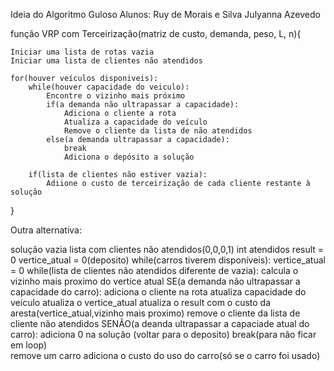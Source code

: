 Ideia do Algoritmo Guloso
Alunos: Ruy de Morais e Silva
        Julyanna Azevedo

função VRP com Terceirização(matriz de custo, demanda, peso, L, n){

    Iniciar uma lista de rotas vazia
    Iniciar uma lista de clientes não atendidos
    
    for(houver veículos disponiveis): 
        while(houver capacidade do veiculo):
            Encontre o vizinho mais próximo
            if(a demanda não ultrapassar a capacidade):
                Adiciona o cliente a rota
                Atualiza a capacidade do veículo
                Remove o cliente da lista de não atendidos
            else(a demanda ultrapassar a capacidade):
                break
                Adiciona o depósito a solução

        if(lista de clientes não estiver vazia):
            Adiione o custo de terceirização de cada cliente restante à solução
}

Outra alternativa:

solução vazia
lista com clientes não atendidos(0,0,0,1)
int atendidos
result = 0
vertice_atual = 0(deposito)
while(carros tiverem disponíveis):
	vertice_atual = 0
	while(lista de clientes não atendidos diferente de vazia):
		calcula o vizinho mais proximo do vertice atual
		SE(a demanda não ultrapassar a capacidade do carro):
			adiciona o cliente na rota
			atualiza capacidade do veículo
			atualiza o vertice_atual
			atualiza o result com o custo da aresta(vertice_atual,vizinho mais proximo)
			remove o cliente da lista de cliente não atendidos
		SENÃO(a deanda ultrapassar a capaciade atual do carro):
			adiciona 0 na solução (voltar para o deposito)
			break(para não ficar em loop)	
	remove um carro
	adiciona o custo do uso do carro(só se o carro foi usado)